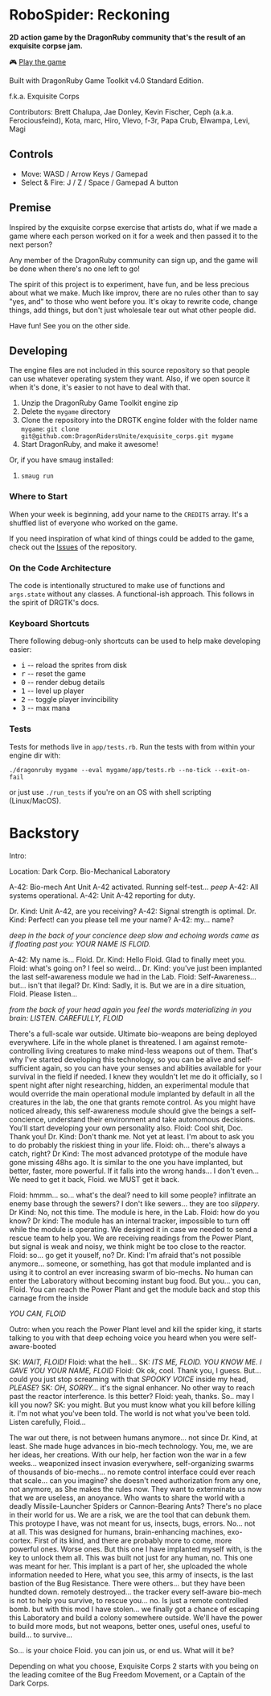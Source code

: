 # RoboSpider: Reckoning

**2D action game by the DragonRuby community that's the result of an exquisite corpse jam.**

🎮 [Play the game](https://dragonridersunite.itch.io/robospider-reckoning)

Built with DragonRuby Game Toolkit v4.0 Standard Edition.

f.k.a. Exquisite Corps

Contributors: Brett Chalupa, Jae Donley, Kevin Fischer, Ceph (a.k.a. Ferociousfeind), Kota, marc, Hiro, Vlevo, f-3r, Papa Crub, Elwampa, Levi, Magi

## Controls

- Move: WASD / Arrow Keys / Gamepad
- Select & Fire: J / Z / Space / Gamepad A button

## Premise

Inspired by the exquisite corpse exercise that artists do, what if we made a game where each person worked on it for a week and then passed it to the next person?

Any member of the DragonRuby community can sign up, and the game will be done when there's no one left to go!

The spirit of this project is to experiment, have fun, and be less precious about what we make. Much like improv, there are no rules other than to say "yes, and" to those who went before you. It's okay to rewrite code, change things, add things, but don't just wholesale tear out what other people did.

Have fun! See you on the other side.

## Developing

The engine files are not included in this source repository so that people can use whatever operating system they want. Also, if we open source it when it's done, it's easier to not have to deal with that.

1. Unzip the DragonRuby Game Toolkit engine zip
2. Delete the `mygame` directory
3. Clone the repository into the DRGTK engine folder with the folder name `mygame`: `git clone git@github.com:DragonRidersUnite/exquisite_corps.git mygame`
4. Start DragonRuby, and make it awesome!

Or, if you have smaug installed:

1. `smaug run`

### Where to Start

When your week is beginning, add your name to the `CREDITS` array. It's a shuffled list of everyone who worked on the game.

If you need inspiration of what kind of things could be added to the game, check out the [Issues](https://github.com/DragonRidersUnite/exquisite_corps/issues)
of the repository.

### On the Code Architecture

The code is intentionally structured to make use of functions and `args.state` without any classes. A functional-ish approach. This follows in the spirit of DRGTK's docs.

### Keyboard Shortcuts

There following debug-only shortcuts can be used to help make developing easier:

- <kbd>i</kbd> -- reload the sprites from disk
- <kbd>r</kbd> -- reset the game
- <kbd>0</kbd> -- render debug details
- <kbd>1</kbd> -- level up player
- <kbd>2</kbd> -- toggle player invincibility
- <kbd>3</kbd> -- max mana

### Tests

Tests for methods live in `app/tests.rb`. Run the tests with from within your engine dir with:

``` console
./dragonruby mygame --eval mygame/app/tests.rb --no-tick --exit-on-fail
```

or just use `./run_tests` if you're on an OS with shell scripting (Linux/MacOS).

# Backstory

Intro:

Location: Dark Corp. Bio-Mechanical Laboratory

A-42: Bio-mech Ant Unit A-42 activated. Running self-test... _peep_
A-42: All systems operational. 
A-42: Unit A-42 reporting for duty.

Dr. Kind: Unit A-42, are you receiving?
A-42: Signal strength is optimal.
Dr. Kind: Perfect! can you please tell me your name?
A-42: my... name?

_deep in the back of your concience deep slow and echoing words came as if floating past you: YOUR NAME IS FLOID._

A-42: My name is... Floid.
Dr. Kind: Hello Floid. Glad to finally meet you.
Floid: what's going on? I feel so weird...
Dr. Kind: you've just been implanted the last self-awareness module we had in the Lab.
Floid: Self-Awareness... but... isn't that ilegal?
Dr. Kind: Sadly, it is. But we are in a dire situation, Floid. Please listen...

_from the back of your head again you feel the words materializing in you brain: LISTEN. CAREFULLY, FLOID_


There's a full-scale war outside. Ultimate bio-weapons are being deployed everywhere. Life in the whole planet is threatened.
I am against remote-controlling living creatures to make mind-less weapons out of them.
That's why I've started developing this technology, so you can be alive and self-sufficient again, so you can have your senses and abilities available for your survival in the field if needed.
I knew they wouldn't let me do it officially, so I spent night after night researching, hidden, an experimental module that would override the main operational module implanted by default in all the creatures in the lab, the one that grants remote control.
As you might have noticed already, this self-awareness module should give the beings a self-concience, understand their environment and take autonomous decisions. You'll start developing your own personality also.
Floid: Cool shit, Doc. Thank you!
Dr. Kind: Don't thank me. Not yet at least. I'm about to ask you to do probably the riskiest thing in your life.
Floid: oh... there's always a catch, right?
Dr Kind: The most advanced prototype of the module have gone missing 48hs ago. It is similar to the one you have implanted, but better, faster, more powerful. If it falls into the wrong hands... I don't even... We need to get it back, Floid. we MUST get it back.

Floid: hmmm... so... what's the deal? need to kill some people? inflitrate an enemy base through the sewers? I don't like sewers... they are too _slippery_.
Dr Kind: No, not this time. The module is here, in the Lab.
Floid: how do you know?
Dr kind: The module has an internal tracker, impossible to turn off while the module is operating. We designed it in case we needed to send a rescue team to help you. We are receiving readings from the Power Plant, but signal is weak and noisy, we think might be too close to the reactor.
Floid: so... go get it youself, no?
Dr. Kind: I'm afraid that's not possible anymore... someone, or something, has got that module implanted and is using it to control an ever increasing swarm of bio-mechs. No human can enter the Laboratory without becoming instant bug food. But you... you can, Floid. You can reach the Power Plant and get the module back and stop this carnage from the inside

_YOU CAN, FLOID_


Outro: when you reach the Power Plant level and kill the spider king, it starts talking to you with that deep echoing voice you heard when you were self-aware-booted

SK: _WAIT, FLOID!_ 
Floid: what the hell...
SK: _ITS ME, FLOID. YOU KNOW ME. I GAVE YOU YOUR NAME, FLOID_
Floid: Ok ok, cool. Thank you, I guess. But... could you just stop screaming with that _SPOOKY VOICE_ inside my head, _PLEASE_?
SK: _OH, SORRY..._ it's the signal enhancer. No other way to reach past the reactor interference. Is this better? 
Floid: yeah, thanks. So.. may I kill you now?
SK: you might. But you must know what you kill before killing it. I'm not what you've been told. The world is not what you've been told. Listen carefully, Floid...

The war out there, is not between humans anymore... not since Dr. Kind, at least.
She made huge advances in bio-mech technology. You, me, we are her ideas, her creations.
With our help, her faction won the war in a few weeks... weaponized insect invasion everywhere, self-organizing swarms of thousands of bio-mechs... no remote control interface could ever reach that scale... can you imagine? 
she doesn't need authorization from any one, not anymore, as She makes the rules now.
They want to exterminate us now that we are useless, an anoyance. Who wants to share the world with a deadly Missile-Launcher Spiders or Cannon-Bearing Ants?
There's no place in their world for us. We are a risk, we are the tool that can debunk them.
This protoype I have, was not meant for us, insects, bugs, errors. No... not at all.
This was designed for humans, brain-enhancing machines, exo-cortex. 
First of its kind, and there are probably more to come, more powerful ones. 
Worse ones.
But this one I have implanted myself with, is the key to unlock them all. This was built not just for any human, no. This one was meant for her.
This implant is a part of her, she uploaded the whole information needed to
Here, what you see, this army of insects, is the last bastion of the Bug Resistance. There were others... but they have been hundted down. remotely destroyed... the tracker every self-aware bio-mech is not to help you survive, to rescue you... no. Is just a remote controlled bomb.
but with this mod I have stolen... we finally got a chance of escaping this Laboratory and build a colony somewhere outside. 
We'll have the power to build more mods, but not weapons, better ones, useful ones, useful to build... to survive...

So... is your choice Floid. you can join us, or end us. What will it be?

Depending on what you choose, Exquisite Corps 2 starts with you being on the leading comitee of the Bug Freedom Movement, or a Captain of the Dark Corps.
